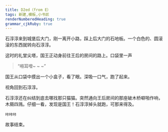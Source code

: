```yaml
---
title: D2ed（from E）
tags: 新建,模板,小书匠
renderNumberedHeading: true
grammar_cjkRuby: true
---
```

石淳淳来到城堡后大门，刚一离开小路，踩上后大门的石地板。一个白色的、圆滚滚的东西就转向石淳淳。  

这时的礼堂尖塔，国王正动身前往王后的房间的路上。口袋里一声  

> “嘚耳噔~ ~ ~”  

国王从口袋中摸出一个小盒子，看了眼。深吸一口气，跑了起来。  

视角回到石淳淳。  

石淳淳还在纠结到底去哪找那只猫猫。突然通向王后房间的那座破木桥噼啪作响，木屑四溅。仔细一看，发现是国王！石淳淳掉头就跑，可那来得及。  

    咔咔咔
	
故事结束。